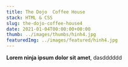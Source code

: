 ```yaml
---
title: The Dojo  Coffee House
stack: HTML & CSS
slug: the-dojo-coffee-house4
date: 2021-01-04T00:00:00+00:00
thumb: ../images/thumbs/hinh4.jpg
featuredImg: ../images/featured/hinh4.jpg
---
```


**Lorem ninja ipsum dolor sit amet**,
dasdddddd